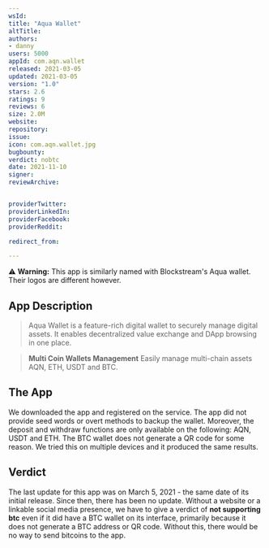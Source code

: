 ```yaml
---
wsId: 
title: "Aqua Wallet"
altTitle: 
authors:
- danny
users: 5000
appId: com.aqn.wallet
released: 2021-03-05
updated: 2021-03-05
version: "1.0"
stars: 2.6
ratings: 9
reviews: 6
size: 2.0M
website: 
repository: 
issue: 
icon: com.aqn.wallet.jpg
bugbounty: 
verdict: nobtc
date: 2021-11-10
signer: 
reviewArchive:


providerTwitter: 
providerLinkedIn: 
providerFacebook: 
providerReddit: 

redirect_from:

---
```



⚠️ **Warning:** This app is similarly named with Blockstream's Aqua wallet. Their logos are different however.

## App Description

> Aqua Wallet is a feature-rich digital wallet to securely manage digital assets. It enables decentralized value exchange and DApp browsing in one place.

> **Multi Coin Wallets Management**
> Easily manage multi-chain assets AQN, ETH, USDT and BTC.

## The App

We downloaded the app and registered on the service. The app did not provide seed words or overt methods to backup the wallet. Moreover, the deposit and withdraw functions are only available on the following: AQN, USDT and ETH. The BTC wallet does not generate a QR code for some reason. We tried this on multiple devices and it produced the same results.

## Verdict

The last update for this app was on March 5, 2021 - the same date of its initial release. Since then, there has been no update. Without a website or a linkable social media presence, we have to give a verdict of **not supporting btc** even if it did have a BTC wallet on its interface, primarily because it does not generate a BTC address or QR code. Without this, there would be no way to send bitcoins to the app.
